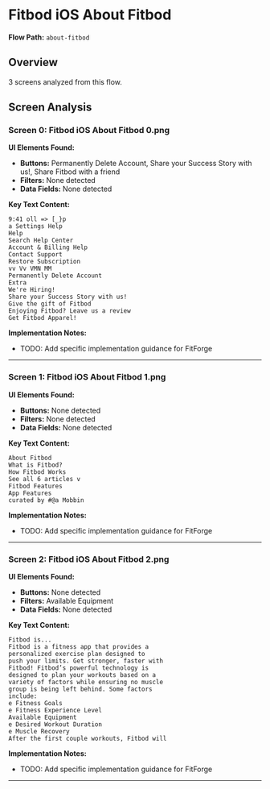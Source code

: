 # Fitbod iOS About Fitbod

**Flow Path:** `about-fitbod`

## Overview
3 screens analyzed from this flow.

## Screen Analysis

### Screen 0: Fitbod iOS About Fitbod 0.png

**UI Elements Found:**
- **Buttons:** Permanently Delete Account, Share your Success Story with us!, Share Fitbod with a friend
- **Filters:** None detected  
- **Data Fields:** None detected

**Key Text Content:**
```
9:41 oll => [_}p
a Settings Help
Help
Search Help Center
Account & Billing Help
Contact Support
Restore Subscription
vv Vv VMN MM
Permanently Delete Account
Extra
We're Hiring!
Share your Success Story with us!
Give the gift of Fitbod
Enjoying Fitbod? Leave us a review
Get Fitbod Apparel!
```

**Implementation Notes:**
- TODO: Add specific implementation guidance for FitForge

---

### Screen 1: Fitbod iOS About Fitbod 1.png

**UI Elements Found:**
- **Buttons:** None detected
- **Filters:** None detected  
- **Data Fields:** None detected

**Key Text Content:**
```
About Fitbod
What is Fitbod?
How Fitbod Works
See all 6 articles v
Fitbod Features
App Features
curated by #@a Mobbin
```

**Implementation Notes:**
- TODO: Add specific implementation guidance for FitForge

---

### Screen 2: Fitbod iOS About Fitbod 2.png

**UI Elements Found:**
- **Buttons:** None detected
- **Filters:** Available Equipment  
- **Data Fields:** None detected

**Key Text Content:**
```
Fitbod is...
Fitbod is a fitness app that provides a
personalized exercise plan designed to
push your limits. Get stronger, faster with
Fitbod! Fitbod’s powerful technology is
designed to plan your workouts based on a
variety of factors while ensuring no muscle
group is being left behind. Some factors
include:
e Fitness Goals
e Fitness Experience Level
Available Equipment
e Desired Workout Duration
e Muscle Recovery
After the first couple workouts, Fitbod will
```

**Implementation Notes:**
- TODO: Add specific implementation guidance for FitForge

---

